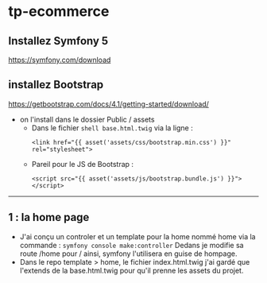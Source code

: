 # tp-ecommerce
## Installez Symfony 5 
  https://symfony.com/download
  
## installez Bootstrap
  https://getbootstrap.com/docs/4.1/getting-started/download/
  - on l'install dans le dossier Public / assets
    - Dans le fichier ```shell base.html.twig``` via la ligne :
      ```
      <link href="{{ asset('assets/css/bootstrap.min.css') }}" rel="stylesheet">
      ```
    - Pareil pour le JS de Bootstrap : 
      ```
      <script src="{{ asset('assets/js/bootstrap.bundle.js') }}"></script> 
      ```

***


## 1 : la home page
- J'ai conçu un controler et un template pour la home nommé home via la commande :
      ```
      symfony console make:controller
      ```
  Dedans je modifie sa route /home pour / ainsi, symfony l'utilisera en guise de hompage.
 - Dans le repo template > home, le fichier index.html.twig j'ai gardé que l'extends de la base.html.twig pour qu'il prenne les assets du projet.
